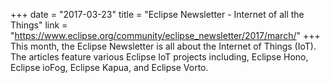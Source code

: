 +++
date = "2017-03-23"
title = "Eclipse Newsletter - Internet of all the Things"
link = "https://www.eclipse.org/community/eclipse_newsletter/2017/march/"
+++
This month, the Eclipse Newsletter is all about the Internet of Things (IoT). The articles feature various Eclipse IoT projects including, Eclipse Hono, Eclipse ioFog, Eclipse Kapua, and Eclipse Vorto.